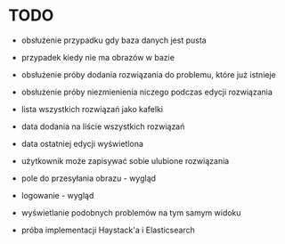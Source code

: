 # TODO

- obsłużenie przypadku gdy baza danych jest pusta
- przypadek kiedy nie ma obrazów w bazie
- obsłużenie próby dodania rozwiązania do problemu, które już istnieje
- obsłużenie próby niezmienienia niczego podczas edycji rozwiązania

- lista wszystkich rozwiązań jako kafelki
- data dodania na liście wszystkich rozwiązań
- data ostatniej edycji wyświetlona

- użytkownik może zapisywać sobie ulubione rozwiązania

- pole do przesyłania obrazu - wygląd
- logowanie - wygląd

- wyświetlanie podobnych problemów na tym samym widoku

- próba implementacji Haystack'a i Elasticsearch
